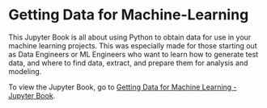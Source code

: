 # Getting Data for Machine-Learning


This Jupyter Book is all about using Python to obtain data for use in your machine learning projects. This was especially made for those starting out as Data Engineers or ML Engineers who want to learn how to generate test data, and where to find data, extract, and prepare them for analysis and modeling.

To view the Jupyter Book, go to [Getting Data for Machine Learning - Jupyter Book](https://shielamms.github.io/Getting-Data-for-Machine-Learning/intro.html).

